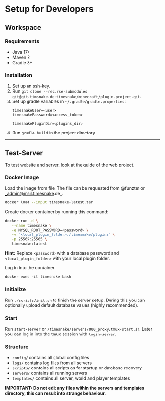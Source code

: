 # Setup for Developers

## Workspace

### Requirements

- Java 17+
- Maven 2
- Gradle 8+

### Installation

1. Set up an ssh-key.
2. Run `git clone --recurse-submodules git@git.timsnake.de:timesnake/minecraft/plugin-project.git`.
3. Set up gradle variables in `~/.gradle/gradle.properties`:
    ```
   timesnakeUser=<user>
   timesnakePassword=<access_token>

   timesnakePluginDir=<plugins_dir>
   ```
4. Run `gradle build` in the project directory.

---

## Test-Server

To test website and server, look at the guide of the [web project].

### Docker Image

Load the image from file. The file can be requested from @funzter or _admin@mail.timesnake.de_.

```bash
docker load --input timesnake-latest.tar
```

Create docker container by running this command:

```bash
docker run -d \
   --name timesnake \
   -e MYSQL_ROOT_PASSWORD=<password> \
   -v "<local_plugin_folder>:/timesnake/plugins" \
   -p 25565:25565 \
   timesnake:latest
```

**Hint:** Replace `<password>` with a database password and `<local_plugin_folder>` with your
local plugin folder.

Log in into the container:

```
docker exec -it timesnake bash
```

### Initialize

Run `./scripts/init.sh` to finish the server setup. During this you can optionally upload default
database values (highly recommended).

### Start

Run `start-server` or `/timesnake/servers/000_proxy/tmux-start.sh`.
Later you can log in into the tmux session with `login-server`.

### Structure

- `config/` contains all global config files
- `logs/` contains log files from all servers
- `scripts/` contains all scripts as for startup or database recovery
- `servers/` contains all running servers
- `templates/` contains all server, world and player templates

**IMPORTANT: Do not edit any files within the servers and templates directory, this can result into
strange behaviour.**

[web project]: https://git.timesnake.de/timesnake/vaadin